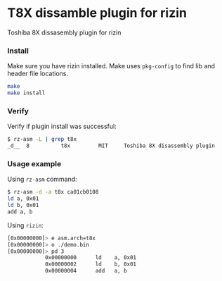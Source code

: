 # T8X dissamble plugin for rizin

Toshiba 8X dissasembly plugin for rizin

### Install

Make sure you have rizin installed. Make uses `pkg-config` to find
lib and header file locations.

```bash
make
make install
```

### Verify

Verify if plugin install was successful:

```bash
$ rz-asm -L | grep t8x
_d__  8          t8x         MIT     Toshiba 8X disassembly plugin
```

### Usage example

Using `rz-asm` command:

```bash
$ rz-asm -d -a t8x ca01cb0108
ld a, 0x01
ld b, 0x01
add a, b
```

Using `rizin`:

```bash
[0x00000000]> e asm.arch=t8x
[0x00000000]> o ./demo.bin 
[0x00000000]> pd 3
            0x00000000      ld    a, 0x01
            0x00000002      ld    b, 0x01
            0x00000004      add   a, b
```
